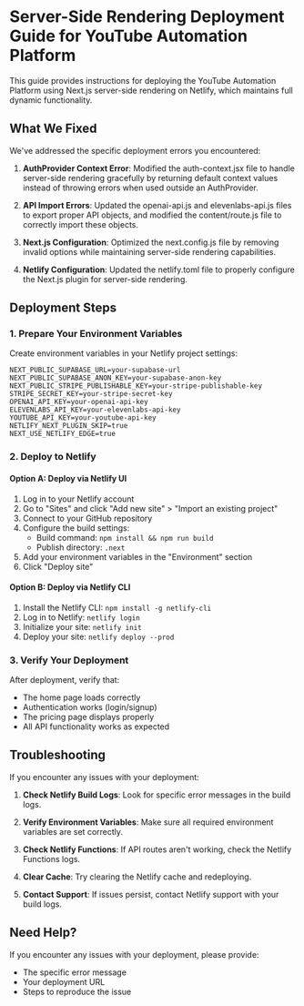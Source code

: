 # Server-Side Rendering Deployment Guide for YouTube Automation Platform

This guide provides instructions for deploying the YouTube Automation Platform using Next.js server-side rendering on Netlify, which maintains full dynamic functionality.

## What We Fixed

We've addressed the specific deployment errors you encountered:

1. **AuthProvider Context Error**: Modified the auth-context.jsx file to handle server-side rendering gracefully by returning default context values instead of throwing errors when used outside an AuthProvider.

2. **API Import Errors**: Updated the openai-api.js and elevenlabs-api.js files to export proper API objects, and modified the content/route.js file to correctly import these objects.

3. **Next.js Configuration**: Optimized the next.config.js file by removing invalid options while maintaining server-side rendering capabilities.

4. **Netlify Configuration**: Updated the netlify.toml file to properly configure the Next.js plugin for server-side rendering.

## Deployment Steps

### 1. Prepare Your Environment Variables

Create environment variables in your Netlify project settings:

```
NEXT_PUBLIC_SUPABASE_URL=your-supabase-url
NEXT_PUBLIC_SUPABASE_ANON_KEY=your-supabase-anon-key
NEXT_PUBLIC_STRIPE_PUBLISHABLE_KEY=your-stripe-publishable-key
STRIPE_SECRET_KEY=your-stripe-secret-key
OPENAI_API_KEY=your-openai-api-key
ELEVENLABS_API_KEY=your-elevenlabs-api-key
YOUTUBE_API_KEY=your-youtube-api-key
NETLIFY_NEXT_PLUGIN_SKIP=true
NEXT_USE_NETLIFY_EDGE=true
```

### 2. Deploy to Netlify

#### Option A: Deploy via Netlify UI

1. Log in to your Netlify account
2. Go to "Sites" and click "Add new site" > "Import an existing project"
3. Connect to your GitHub repository
4. Configure the build settings:
   - Build command: `npm install && npm run build`
   - Publish directory: `.next`
5. Add your environment variables in the "Environment" section
6. Click "Deploy site"

#### Option B: Deploy via Netlify CLI

1. Install the Netlify CLI: `npm install -g netlify-cli`
2. Log in to Netlify: `netlify login`
3. Initialize your site: `netlify init`
4. Deploy your site: `netlify deploy --prod`

### 3. Verify Your Deployment

After deployment, verify that:
- The home page loads correctly
- Authentication works (login/signup)
- The pricing page displays properly
- All API functionality works as expected

## Troubleshooting

If you encounter any issues with your deployment:

1. **Check Netlify Build Logs**: Look for specific error messages in the build logs.

2. **Verify Environment Variables**: Make sure all required environment variables are set correctly.

3. **Check Netlify Functions**: If API routes aren't working, check the Netlify Functions logs.

4. **Clear Cache**: Try clearing the Netlify cache and redeploying.

5. **Contact Support**: If issues persist, contact Netlify support with your build logs.

## Need Help?

If you encounter any issues with your deployment, please provide:
- The specific error message
- Your deployment URL
- Steps to reproduce the issue

